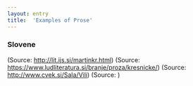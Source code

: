 ```yaml
---
layout: entry
title:  'Examples of Prose'
---
```


### Slovene

(Source: <a href="http://lit.ijs.si/martinkr.html">http://lit.ijs.si/martinkr.html</a>)
(Source: <a href="https://www.ludliteratura.si/branje/proza/kresnicke/">https://www.ludliteratura.si/branje/proza/kresnicke/</a>)
(Source: <a href="http://www.cvek.si/Sala/Vili">http://www.cvek.si/Sala/Vili</a>)
(Source: <a href=""></a>)